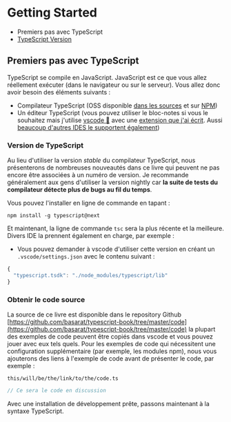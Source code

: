 # Getting Started

* Premiers pas avec TypeScript
* [TypeScript Version](./#typescript-version)

## Premiers pas avec TypeScript

TypeScript se compile en JavaScript. JavaScript est ce que vous allez réellement exécuter \(dans le navigateur ou sur le serveur\). Vous allez donc avoir besoin des éléments suivants :

* Compilateur TypeScript \(OSS disponible [dans les sources](https://github.com/Microsoft/TypeScript/) et sur [NPM](https://www.npmjs.com/package/typescript)\)
* Un éditeur TypeScript \(vous pouvez utiliser le bloc-notes si vous le souhaitez mais j'utilise [vscode 🌹](https://code.visualstudio.com/) avec une [extension que j'ai écrit](https://marketplace.visualstudio.com/items?itemName=basarat.god). Aussi [beaucoup d'autres IDES le supportent également](https://github.com/Microsoft/TypeScript/wiki/TypeScript-Editor-Support)\)

### Version de TypeScript

Au lieu d'utiliser la version _stable_ du compilateur TypeScript, nous présenterons de nombreuses nouveautés dans ce livre qui peuvent ne pas encore être associées à un numéro de version. Je recommande généralement aux gens d'utiliser la version nightly car **la suite de tests du compilateur détecte plus de bugs au fil du temps**.

Vous pouvez l'installer en ligne de commande en tapant :

```text
npm install -g typescript@next
```

Et maintenant, la ligne de commande `tsc` sera la plus récente et la meilleure. Divers IDE la prennent également en charge, par exemple :

* Vous pouvez demander à vscode d'utiliser cette version en créant un `.vscode/settings.json` avec le contenu suivant :

```javascript
{
  "typescript.tsdk": "./node_modules/typescript/lib"
}
```

### Obtenir le code source

La source de ce livre est disponible dans le repository Github [https://github.com/basarat/typescript-book/tree/master/code](https://github.com/basarat/typescript-book/tree/master/code) la plupart des exemples de code peuvent être copiés dans vscode et vous pouvez jouer avec eux tels quels. Pour les exemples de code qui nécessitent une configuration supplémentaire \(par exemple, les modules npm\), nous vous ajouterons des liens à l'exemple de code avant de présenter le code, par exemple :

`this/will/be/the/link/to/the/code.ts`

```typescript
// Ce sera le code en discussion
```

Avec une installation de développement prête, passons maintenant à la syntaxe TypeScript.

